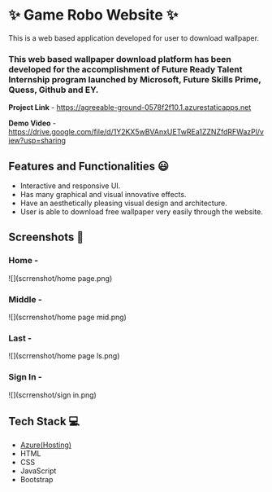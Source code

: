 # ✨ Game Robo Website  ✨

This is a web based application developed for user to download wallpaper.

### This web based wallpaper download platform has been developed for the accomplishment of Future Ready Talent Internship program launched by Microsoft, Future Skills Prime, Quess, Github and EY.


**Project Link** - https://agreeable-ground-0578f2f10.1.azurestaticapps.net


**Demo Video** -  https://drive.google.com/file/d/1Y2KX5wBVAnxUETwREa1ZZNZfdRFWazPl/view?usp=sharing

## Features and Functionalities 😃

- Interactive and responsive UI.
- Has many graphical and visual innovative effects.
- Have an aesthetically pleasing visual design and architecture.
- User is able to download free wallpaper very easily through the website.

## Screenshots 📸
### Home  -   
![](scrrenshot/home page.png)
### Middle  -   
![](scrrenshot/home page mid.png)
### Last  -   
![](scrrenshot/home page ls.png)
### Sign In  -   
![](scrrenshot/sign in.png)


## Tech Stack 💻

- [Azure(Hosting)](https://azure.microsoft.com/en-in/features/azure-portal/)
- HTML
- CSS
- JavaScript
- Bootstrap
